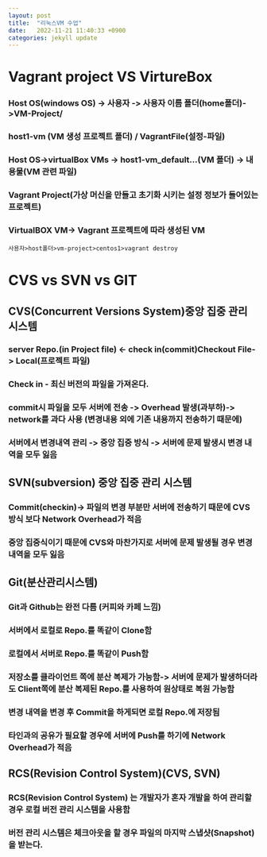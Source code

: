 ```yaml
---
layout: post
title:  "리눅스VM 수업"
date:   2022-11-21 11:40:33 +0900
categories: jekyll update
---
```


# Vagrant project VS VirtureBox


### Host OS(windows OS) -> 사용자 -> 사용자 이름 폴더(home폴더)->VM-Project/
### host1-vm (VM 생성 프로젝트 폴더) / VagrantFile(설정-파일)
### Host OS->virtualBox VMs -> host1-vm_default...(VM 폴더) -> 내용물(VM 관련 파일)
### Vagrant Project(가상 머신을 만들고 초기화 시키는 설정 정보가 들어있는 프로젝트)
### VirtualBOX VM-> Vagrant 프로젝트에 따라 생성된 VM

```
사용자>host폴더>vm-project>centos1>vagrant destroy

```

# CVS vs SVN vs GIT

## CVS(Concurrent Versions System)중앙 집중 관리 시스템
### server Repo.(in Project file) <- check in(commit)Checkout File-> Local(프로젝트 파일)
### Check in - 최신 버전의 파일을 가져온다.
### commit시 파일을 모두 서버에 전송 -> Overhead 발생(과부하)-> network를 과다 사용 (변경내용 외에 기존 내용까지 전송하기 때문에)
### 서버에서 변경내역 관리 -> 중앙 집중 방식 -> 서버에 문제 발생시 변경 내역을 모두 잃음

## SVN(subversion) 중앙 집중 관리 시스템
### Commit(checkin)-> 파일의 변경 부분만 서버에 전송하기 때문에 CVS 방식 보다 Network Overhead가 적음
### 중앙 집중식이기 때문에 CVS와 마찬가지로 서버에 문제 발생될 경우 변경 내역을 모두 잃음

## Git(분산관리시스템)
### Git과 Github는 완전 다름 (커피와 카페 느낌)
### 서버에서 로컬로 Repo.를 똑같이 Clone함
### 로컬에서 서버로 Repo.를 똑같이 Push함
### 저장소를 클라이언트 쪽에 분산 복제가 가능함-> 서버에 문제가 발생하더라도 Client쪽에 분산 복제된 Repo.를 사용하여 원상태로 복원 가능함
### 변경 내역을 변경 후 Commit을 하게되면 로컬 Repo.에 저장됨
### 타인과의 공유가 필요할 경우에 서버에 Push를 하기에 Network Overhead가 적음

## RCS(Revision Control System)(CVS, SVN)
### RCS(Revision Control System) 는 개발자가 혼자 개발을 하여 관리할 경우 로컬 버전 관리 시스템을 사용함
### 버전 관리 시스템은 체크아웃을 할 경우 파일의 마지막 스냅샷(Snapshot)을 받는다.